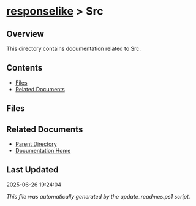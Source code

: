 # [responselike](../) > Src

## Overview
This directory contains documentation related to Src.

## Contents

<!-- toc -->

- [Files](#files)
- [Related Documents](#related-documents)

## Files

<!-- files list will be auto-generated by Docsify -->

## Related Documents

- [Parent Directory](../)
- [Documentation Home](../../)

## Last Updated

2025-06-26 19:24:04

*This file was automatically generated by the update_readmes.ps1 script.*
